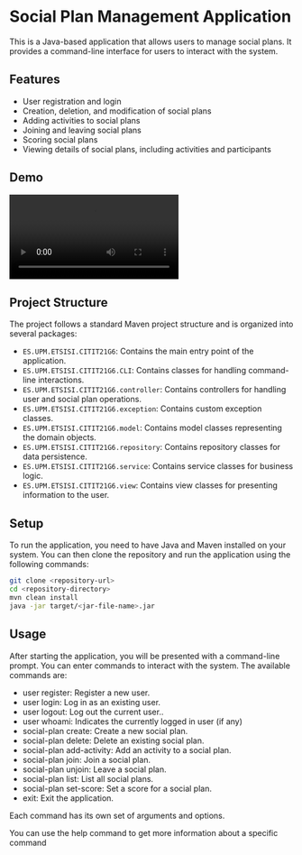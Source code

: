 

# Social Plan Management Application

This is a Java-based application that allows users to manage social plans. It provides a command-line interface for users to interact with the system.

## Features

- User registration and login
- Creation, deletion, and modification of social plans
- Adding activities to social plans
- Joining and leaving social plans
- Scoring social plans
- Viewing details of social plans, including activities and participants

## Demo

![](demo.webm)

## Project Structure

The project follows a standard Maven project structure and is organized into several packages:

- `ES.UPM.ETSISI.CITIT21G6`: Contains the main entry point of the application.
- `ES.UPM.ETSISI.CITIT21G6.CLI`: Contains classes for handling command-line interactions.
- `ES.UPM.ETSISI.CITIT21G6.controller`: Contains controllers for handling user and social plan operations.
- `ES.UPM.ETSISI.CITIT21G6.exception`: Contains custom exception classes.
- `ES.UPM.ETSISI.CITIT21G6.model`: Contains model classes representing the domain objects.
- `ES.UPM.ETSISI.CITIT21G6.repository`: Contains repository classes for data persistence.
- `ES.UPM.ETSISI.CITIT21G6.service`: Contains service classes for business logic.
- `ES.UPM.ETSISI.CITIT21G6.view`: Contains view classes for presenting information to the user.

## Setup

To run the application, you need to have Java and Maven installed on your system. You can then clone the repository and run the application using the following commands:

```bash
git clone <repository-url>
cd <repository-directory>
mvn clean install
java -jar target/<jar-file-name>.jar
```

## Usage
After starting the application, you will be presented with a command-line prompt. You can enter commands to interact with the system. The available commands are:  
- user register: Register a new user.
- user login: Log in as an existing user.
- user logout: Log out the current user..
- user whoami: Indicates the currently logged in user (if any)
- social-plan create: Create a new social plan.
- social-plan delete: Delete an existing social plan.
- social-plan add-activity: Add an activity to a social plan.
- social-plan join: Join a social plan.
- social-plan unjoin: Leave a social plan.
- social-plan list: List all social plans.
- social-plan set-score: Set a score for a social plan.
- exit: Exit the application.


Each command has its own set of arguments and options. 


You can use the help command to get more information about a specific command
